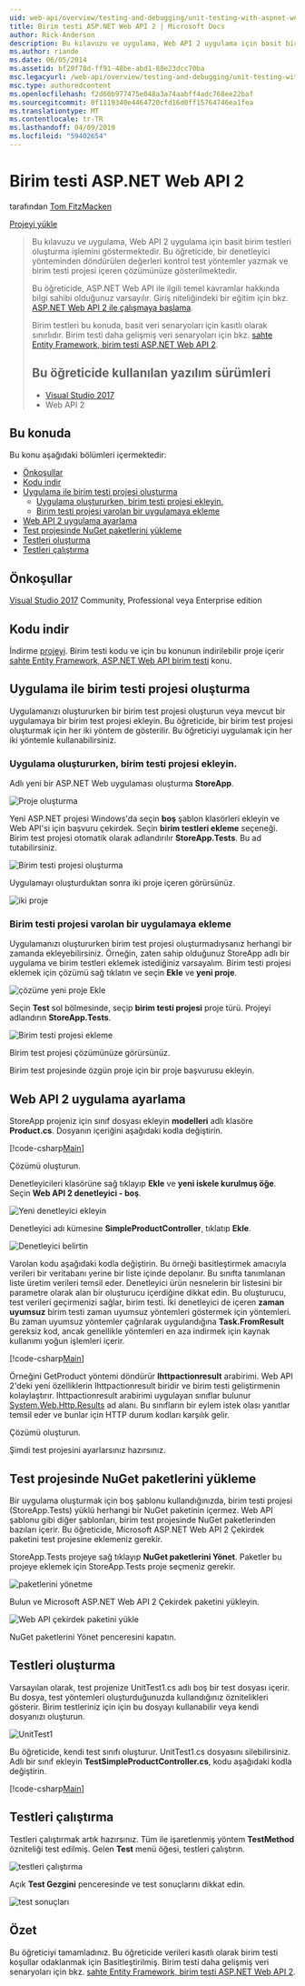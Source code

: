 ```yaml
---
uid: web-api/overview/testing-and-debugging/unit-testing-with-aspnet-web-api
title: Birim testi ASP.NET Web API 2 | Microsoft Docs
author: Rick-Anderson
description: Bu kılavuzu ve uygulama, Web API 2 uygulama için basit birim testleri oluşturma işlemini göstermektedir. Bu öğreticide, bir birim test proj içerecek şekilde gösterilmektedir...
ms.author: riande
ms.date: 06/05/2014
ms.assetid: bf20f78d-ff91-48be-abd1-88e23dcc70ba
msc.legacyurl: /web-api/overview/testing-and-debugging/unit-testing-with-aspnet-web-api
msc.type: authoredcontent
ms.openlocfilehash: f2d60b977475e048a3a74aabff4adc768ee22baf
ms.sourcegitcommit: 0f1119340e4464720cfd16d0ff15764746ea1fea
ms.translationtype: MT
ms.contentlocale: tr-TR
ms.lasthandoff: 04/09/2019
ms.locfileid: "59402654"
---
```

# <a name="unit-testing-aspnet-web-api-2"></a>Birim testi ASP.NET Web API 2

tarafından [Tom FitzMacken](https://github.com/tfitzmac)

[Projeyi yükle](https://code.msdn.microsoft.com/Unit-Testing-with-ASPNET-1374bc11)

> Bu kılavuzu ve uygulama, Web API 2 uygulama için basit birim testleri oluşturma işlemini göstermektedir. Bu öğreticide, bir denetleyici yönteminden döndürülen değerleri kontrol test yöntemler yazmak ve birim testi projesi içeren çözümünüze gösterilmektedir.
>
> Bu öğreticide, ASP.NET Web API ile ilgili temel kavramlar hakkında bilgi sahibi olduğunuz varsayılır. Giriş niteliğindeki bir eğitim için bkz. [ASP.NET Web API 2 ile çalışmaya başlama](../getting-started-with-aspnet-web-api/tutorial-your-first-web-api.md).
>
> Birim testleri bu konuda, basit veri senaryoları için kasıtlı olarak sınırlıdır. Birim testi daha gelişmiş veri senaryoları için bkz. [sahte Entity Framework, birim testi ASP.NET Web API 2](mocking-entity-framework-when-unit-testing-aspnet-web-api-2.md).
>
> ## <a name="software-versions-used-in-the-tutorial"></a>Bu öğreticide kullanılan yazılım sürümleri
>
> - [Visual Studio 2017](https://visualstudio.microsoft.com/downloads/?utm_medium=microsoft&utm_source=docs.microsoft.com&utm_campaign=button+cta&utm_content=download+vs2017)
> - Web API 2

## <a name="in-this-topic"></a>Bu konuda

Bu konu aşağıdaki bölümleri içermektedir:

- [Önkoşullar](#prereqs)
- [Kodu indir](#download)
- [Uygulama ile birim testi projesi oluşturma](#appwithunittest)
    - [Uygulama oluştururken, birim testi projesi ekleyin.](#whencreate)
    - [Birim testi projesi varolan bir uygulamaya ekleme](#addtoexisting)
- [Web API 2 uygulama ayarlama](#setupproject)
- [Test projesinde NuGet paketlerini yükleme](#testpackages)
- [Testleri oluşturma](#tests)
- [Testleri çalıştırma](#runtests)

<a id="prereqs"></a>
## <a name="prerequisites"></a>Önkoşullar

[Visual Studio 2017](https://visualstudio.microsoft.com/downloads/?utm_medium=microsoft&utm_source=docs.microsoft.com&utm_campaign=button+cta&utm_content=download+vs2017) Community, Professional veya Enterprise edition

<a id="download"></a>
## <a name="download-code"></a>Kodu indir

İndirme [projeyi](https://code.msdn.microsoft.com/Unit-Testing-with-ASPNET-1374bc11). Birim testi kodu ve için bu konunun indirilebilir proje içerir [sahte Entity Framework, ASP.NET Web API birim testi](mocking-entity-framework-when-unit-testing-aspnet-web-api-2.md) konu.

<a id="appwithunittest"></a>
## <a name="create-application-with-unit-test-project"></a>Uygulama ile birim testi projesi oluşturma

Uygulamanızı oluştururken bir birim test projesi oluşturun veya mevcut bir uygulamaya bir birim test projesi ekleyin. Bu öğreticide, bir birim test projesi oluşturmak için her iki yöntem de gösterilir. Bu öğreticiyi uygulamak için her iki yöntemle kullanabilirsiniz.

<a id="whencreate"></a>
### <a name="add-unit-test-project-when-creating-the-application"></a>Uygulama oluştururken, birim testi projesi ekleyin.

Adlı yeni bir ASP.NET Web uygulaması oluşturma **StoreApp**.

![Proje oluşturma](unit-testing-with-aspnet-web-api/_static/image1.png)

Yeni ASP.NET projesi Windows'da seçin **boş** şablon klasörleri ekleyin ve Web API'si için başvuru çekirdek. Seçin **birim testleri ekleme** seçeneği. Birim test projesi otomatik olarak adlandırılır **StoreApp.Tests**. Bu ad tutabilirsiniz.

![Birim testi projesi oluşturma](unit-testing-with-aspnet-web-api/_static/image2.png)

Uygulamayı oluşturduktan sonra iki proje içeren görürsünüz.

![iki proje](unit-testing-with-aspnet-web-api/_static/image3.png)

<a id="addtoexisting"></a>
### <a name="add-unit-test-project-to-an-existing-application"></a>Birim testi projesi varolan bir uygulamaya ekleme

Uygulamanızı oluştururken birim test projesi oluşturmadıysanız herhangi bir zamanda ekleyebilirsiniz. Örneğin, zaten sahip olduğunuz StoreApp adlı bir uygulama ve birim testleri eklemek istediğiniz varsayalım. Birim testi projesi eklemek için çözümü sağ tıklatın ve seçin **Ekle** ve **yeni proje**.

![çözüme yeni proje Ekle](unit-testing-with-aspnet-web-api/_static/image4.png)

Seçin **Test** sol bölmesinde, seçip **birim testi projesi** proje türü. Projeyi adlandırın **StoreApp.Tests**.

![Birim testi projesi ekleme](unit-testing-with-aspnet-web-api/_static/image5.png)

Birim test projesi çözümünüze görürsünüz.

Birim test projesinde özgün proje için bir proje başvurusu ekleyin.

<a id="setupproject"></a>
## <a name="set-up-the-web-api-2-application"></a>Web API 2 uygulama ayarlama

StoreApp projeniz için sınıf dosyası ekleyin **modelleri** adlı klasöre **Product.cs**. Dosyanın içeriğini aşağıdaki kodla değiştirin.

[!code-csharp[Main](unit-testing-with-aspnet-web-api/samples/sample1.cs)]

Çözümü oluşturun.

Denetleyicileri klasörüne sağ tıklayıp **Ekle** ve **yeni iskele kurulmuş öğe**. Seçin **Web API 2 denetleyici - boş**.

![Yeni denetleyici ekleyin](unit-testing-with-aspnet-web-api/_static/image6.png)

Denetleyici adı kümesine **SimpleProductController**, tıklatıp **Ekle**.

![Denetleyici belirtin](unit-testing-with-aspnet-web-api/_static/image7.png)

Varolan kodu aşağıdaki kodla değiştirin. Bu örneği basitleştirmek amacıyla verileri bir veritabanı yerine bir liste içinde depolanır. Bu sınıfta tanımlanan liste üretim verileri temsil eder. Denetleyici ürün nesnelerin bir listesini bir parametre olarak alan bir oluşturucu içerdiğine dikkat edin. Bu oluşturucu, test verileri geçirmenizi sağlar, birim testi. İki denetleyici de içeren **zaman uyumsuz** birim testi zaman uyumsuz yöntemleri göstermek için yöntemleri. Bu zaman uyumsuz yöntemler çağrılarak uygulandığına **Task.FromResult** gereksiz kod, ancak genellikle yöntemleri en aza indirmek için kaynak kullanımı yoğun işlemleri içerir.

[!code-csharp[Main](unit-testing-with-aspnet-web-api/samples/sample2.cs)]

Örneğini GetProduct yöntemi döndürür **Ihttpactionresult** arabirimi. Web API 2'deki yeni özelliklerin Ihttpactionresult biridir ve birim testi geliştirmenin kolaylaştırır. Ihttpactionresult arabirimi uygulayan sınıflar bulunur [System.Web.Http.Results](https://msdn.microsoft.com/library/system.web.http.results.aspx) ad alanı. Bu sınıfların bir eylem istek olası yanıtlar temsil eder ve bunlar için HTTP durum kodları karşılık gelir.

Çözümü oluşturun.

Şimdi test projesini ayarlarsınız hazırsınız.

<a id="testpackages"></a>
## <a name="install-nuget-packages-in-test-project"></a>Test projesinde NuGet paketlerini yükleme

Bir uygulama oluşturmak için boş şablonu kullandığınızda, birim testi projesi (StoreApp.Tests) yüklü herhangi bir NuGet paketinin içermez. Web API şablonu gibi diğer şablonları, birim test projesinde NuGet paketlerinden bazıları içerir. Bu öğreticide, Microsoft ASP.NET Web API 2 Çekirdek paketini test projesine eklemeniz gerekir.

StoreApp.Tests projeye sağ tıklayıp **NuGet paketlerini Yönet**. Paketler bu projeye eklemek için StoreApp.Tests proje seçmeniz gerekir.

![paketlerini yönetme](unit-testing-with-aspnet-web-api/_static/image8.png)

Bulun ve Microsoft ASP.NET Web API 2 Çekirdek paketini yükleyin.

![Web API çekirdek paketini yükle](unit-testing-with-aspnet-web-api/_static/image9.png)

NuGet paketlerini Yönet penceresini kapatın.

<a id="tests"></a>
## <a name="create-tests"></a>Testleri oluşturma

Varsayılan olarak, test projenize UnitTest1.cs adlı boş bir test dosyası içerir. Bu dosya, test yöntemleri oluşturduğunuzda kullandığınız öznitelikleri gösterir. Birim testleriniz için için bu dosyayı kullanabilir veya kendi dosyanızı oluşturun.

![UnitTest1](unit-testing-with-aspnet-web-api/_static/image10.png)

Bu öğreticide, kendi test sınıfı oluşturur. UnitTest1.cs dosyasını silebilirsiniz. Adlı bir sınıf ekleyin **TestSimpleProductController.cs**, kodu aşağıdaki kodla değiştirin.

[!code-csharp[Main](unit-testing-with-aspnet-web-api/samples/sample3.cs)]

<a id="runtests"></a>
## <a name="run-tests"></a>Testleri çalıştırma

Testleri çalıştırmak artık hazırsınız. Tüm ile işaretlenmiş yöntem **TestMethod** özniteliği test edilmiş. Gelen **Test** menü öğesi, testleri çalıştırın.

![testleri çalıştırma](unit-testing-with-aspnet-web-api/_static/image11.png)

Açık **Test Gezgini** penceresinde ve test sonuçlarını dikkat edin.

![test sonuçları](unit-testing-with-aspnet-web-api/_static/image12.png)

## <a name="summary"></a>Özet

Bu öğreticiyi tamamladınız. Bu öğreticide verileri kasıtlı olarak birim testi koşullar odaklanmak için Basitleştirilmiş. Birim testi daha gelişmiş veri senaryoları için bkz. [sahte Entity Framework, birim testi ASP.NET Web API 2](mocking-entity-framework-when-unit-testing-aspnet-web-api-2.md).
